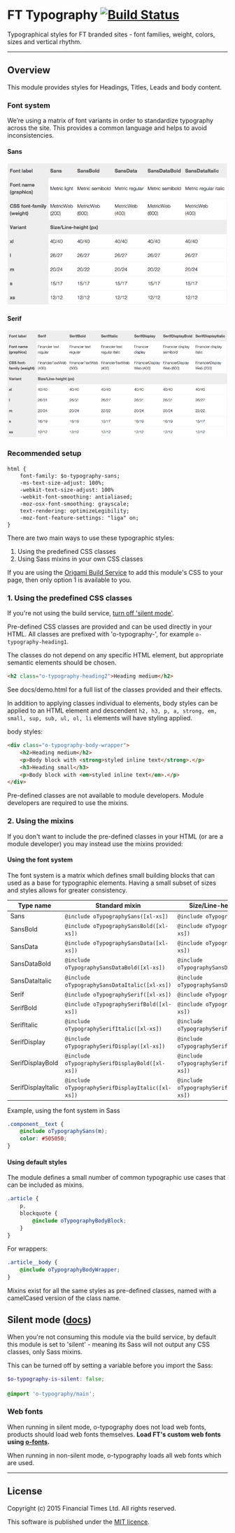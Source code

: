 # FT Typography [![Build Status](https://travis-ci.org/Financial-Times/o-typography.png?branch=master)](https://travis-ci.org/Financial-Times/o-typography)

Typographical styles for FT branded sites - font families, weight, colors, sizes and vertical rhythm.

----

## Overview

This module provides styles for Headings, Titles, Leads and body content.

### Font system

We’re using a matrix of font variants in order to standardize typography across the site. This provides a common language and helps to avoid inconsistencies.

#### Sans
[![Font system sans](https://raw.githubusercontent.com/Financial-Times/o-typography/next-type/img/matrix-sans.png)](https://raw.githubusercontent.com/Financial-Times/o-typography/next-type/img/matrix-sans.png)

#### Serif
[![Font system serif](https://raw.githubusercontent.com/Financial-Times/o-typography/next-type/img/matrix-serif.png)](https://raw.githubusercontent.com/Financial-Times/o-typography/next-type/img/matrix-serif.png)

### Recommended setup

```
html {
	font-family: $o-typography-sans;
	-ms-text-size-adjust: 100%;
	-webkit-text-size-adjust: 100%
	-webkit-font-smoothing: antialiased;
	-moz-osx-font-smoothing: grayscale;
	text-rendering: optimizeLegibility;
	-moz-font-feature-settings: "liga" on;
}
```

There are two main ways to use these typographic styles:

1. Using the predefined CSS classes
2. Using Sass mixins in your own CSS classes

If you are using the [Origami Build Service](http://origami.ft.com/docs/developer-guide/build-service/) to add this module's CSS to your page, then only option 1 is available to you.

### 1. Using the predefined CSS classes

If you're not using the build service, [turn off 'silent mode'](#silentmode).

Pre-defined CSS classes are provided and can be used directly in your HTML. All classes are prefixed with 'o-typography-', for example `o-typography-heading1`.

The classes do not depend on any specific HTML element, but appropriate semantic elements should be chosen.

```html
<h2 class="o-typography-heading2">Heading medium</h2>
```

See docs/demo.html for a full list of the classes provided and their effects.

In addition to applying classes individual to elements, body styles can be applied to an HTML element and descendent `h2, h3, p, a, strong, em, small, sup, sub, ul, ol, li` elements will have styling applied.

body styles:

```html
<div class="o-typography-body-wrapper">
	<h2>Heading medium</h2>
	<p>Body block with <strong>styled inline text</strong>.</p>
	<h3>Heading small</h3>
	<p>Body block with <em>styled inline text</em>.</p>
</div>
```

Pre-defined classes are not available to module developers. Module developers are required to use the mixins.

### 2. Using the mixins

If you don't want to include the pre-defined classes in your HTML (or are a module developer) you may instead use the mixins provided:

#### Using the font system

The font system is a matrix which defines small building blocks that can used as a base for typographic elements. Having a small subset of sizes and styles allows for greater consistency.

Type name          | Standard mixin                                  | Size/Line-height only mixin
-------------------| ----------------------------------------------- | -----------------------------------
Sans               | `@include oTypographySans([xl-xs])`               | `@include oTypographySans([xl-xs])`
SansBold           | `@include oTypographySansBold([xl-xs])`           | `@include oTypographySansBold([xl-xs])`
SansData           | `@include oTypographySansData([xl-xs])`           | `@include oTypographySansData([xl-xs])`
SansDataBold       | `@include oTypographySansDataBold([xl-xs])`       | `@include oTypographySansDataBold([xl-xs])`
SansDataItalic     | `@include oTypographySansDataItalic([xl-xs])`     | `@include oTypographySansDataItalic([xl-xs])`
Serif              | `@include oTypographySerif([xl-xs])`              | `@include oTypographySerif([xl-xs])`
SerifBold          | `@include oTypographySerifBold([xl-xs])`          | `@include oTypographySerifBold([xl-xs])`
SerifItalic        | `@include oTypographySerifItalic([xl-xs])`        | `@include oTypographySerifItalic([xl-xs])`
SerifDisplay       | `@include oTypographySerifDisplay([xl-xs])`       | `@include oTypographySerifDisplay([xl-xs])`
SerifDisplayBold   | `@include oTypographySerifDisplayBold([xl-xs])`   | `@include oTypographySerifDisplayBold([xl-xs])`
SerifDisplayItalic | `@include oTypographySerifDisplayItalic([xl-xs])` | `@include oTypographySerifDisplayItalic([xl-xs])`

Example, using the font system in Sass

```scss
.component__text {
	@include oTypographySans(m);
	color: #505050;
}
```

#### Using default styles

The module defines a small number of common typographic use cases that can be included as mixins.

```scss
.article {
	p,
	blockquote {
		@include oTypographyBodyBlock;
	}
}
```

For wrappers:

```scss
.article__body {
	@include oTypographyBodyWrapper;
}
```

Mixins exist for all the same styles as pre-defined classes, named with a camelCased version of the class name.


## Silent mode ([docs](http://origami.ft.com/docs/syntax/scss/#silent-styles)) <a name="silentmode"></a>

When you're not consuming this module via the build service, by default this module is set to 'silent' - meaning its Sass will not output any CSS classes, only Sass mixins.

This can be turned off by setting a variable before you import the Sass:

```scss
$o-typography-is-silent: false;

@import 'o-typography/main';
```

### Web fonts

When running in silent mode, o-typography does not load web fonts, products should load web fonts themselves. **Load FT's custom web fonts using [o-fonts](https://github.com/financial-times/o-fonts).**

When running in non-silent mode, o-typography loads all web fonts which are used.

----

## License

Copyright (c) 2015 Financial Times Ltd. All rights reserved.

This software is published under the [MIT licence](http://opensource.org/licenses/MIT).

